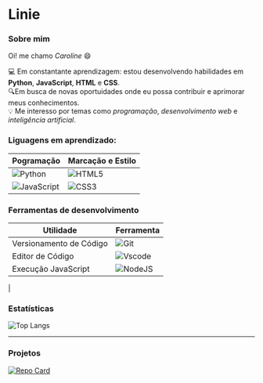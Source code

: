 # Linie

### Sobre mim
Oi! me chamo *Caroline* 😄

💻 Em constantante aprendizagem: estou desenvolvendo habilidades em **Python**, **JavaScript**, **HTML** e **CSS**.\
🔍Em busca de novas oportuidades onde eu possa contribuir e aprimorar meus conhecimentos.\
💡 Me interesso por temas como *programação*, *desenvolvimento web* e *inteligência artificial*.

### Liguagens em aprendizado:

| Pogramação | Marcação e Estilo |
| --- | --- |
| ![Python](https://img.shields.io/badge/python-3670A0?style=for-the-badge&logo=python&logoColor=ffdd54) | ![HTML5](https://img.shields.io/badge/HTML5-E34F26?style=for-the-badge&logo=html5&logoColor=white)|
|  ![JavaScript](https://img.shields.io/badge/JavaScript-F7DF1E?style=for-the-badge&logo=javascript&logoColor=black)  | ![CSS3](https://img.shields.io/badge/CSS3-1572B6?style=for-the-badge&logo=css3&logoColor=white) | 

### Ferramentas de desenvolvimento 

| Utilidade | Ferramenta |
| ------------- | ------------- |
| Versionamento de Código  | ![Git](https://img.shields.io/badge/GIT-E44C30?style=for-the-badge&logo=git&logoColor=white)  |
| Editor de Código | ![Vscode](https://img.shields.io/badge/Vscode-007ACC?style=for-the-badge&logo=visual-studio-code&logoColor=white)
 Execução JavaScript |![NodeJS](https://img.shields.io/badge/node.js-6DA55F?style=for-the-badge&logo=node.js&logoColor=white)
|

### Estatísticas
![Top Langs](https://github-readme-stats-git-masterrstaa-rickstaa.vercel.app/api/top-langs/?username=REEBECACAROLINE&bg_color=9370DB&border_color=970DB&title_color=87CEFA&text_color=87CEFA)

---
 ### Projetos
[![Repo Card](https://github-readme-stats.vercel.app/api/pin/?username=reebecacaroline&repo=REFRI-CLUB&bg_color=87CEFA&border_color=D8BFD8&show_icons=true&icon_color=8B008B&title_color=8B008B&text_color=8B008B)](https://github.com/Reebecacaroline/Refri-club)
